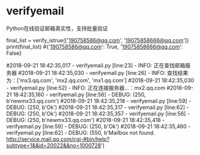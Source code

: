 # verifyemail
Python在线验证邮箱真实性，支持批量验证


final_list = verify_istrue(['190758586@qq.com', '19075858666@qq.com'])  
print(final_list)  #{'190758586@qq.com': True, '19075858666@qq.com': False}  
    

#2018-09-21 18:42:35,017 - verifyemail.py [line:23] - INFO: 正在查找邮箱服务器
#2018-09-21 18:42:35,030 - verifyemail.py [line:26] - INFO: 查找结果为：['mx3.qq.com', 'mx2.qq.com', 'mx1.qq.com']
#2018-09-21 18:42:35,030 - verifyemail.py [line:52] - INFO: 正在连接服务器...：mx2.qq.com
#2018-09-21 18:42:35,160 - verifyemail.py [line:56] - DEBUG: (250, b'newmx33.qq.com')
#2018-09-21 18:42:35,218 - verifyemail.py [line:59] - DEBUG: (250, b'Ok')
#2018-09-21 18:42:35,317 - verifyemail.py [line:62] - DEBUG: (250, b'Ok')
#2018-09-21 18:42:35,357 - verifyemail.py [line:56] - DEBUG: (250, b'newmx33.qq.com')
#2018-09-21 18:42:35,418 - verifyemail.py [line:59] - DEBUG: (250, b'Ok')
#2018-09-21 18:42:35,460 - verifyemail.py [line:62] - DEBUG: (550, b'Mailbox not found. http://service.mail.qq.com/cgi-#bin/help?subtype=1&&id=20022&&no=1000728')
